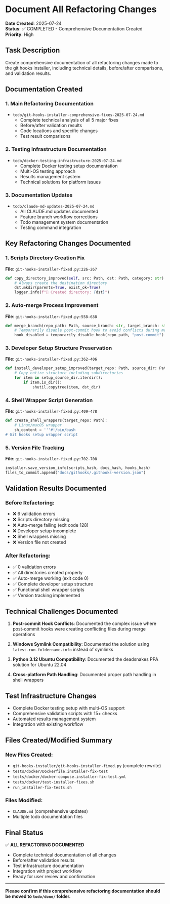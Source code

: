 # Document All Refactoring Changes

**Date Created**: 2025-07-24  
**Status**: ✅ COMPLETED - Comprehensive Documentation Created  
**Priority**: High  

## Task Description

Create comprehensive documentation of all refactoring changes made to the git hooks installer, including technical details, before/after comparisons, and validation results.

## Documentation Created

### 1. Main Refactoring Documentation
- `todo/git-hooks-installer-comprehensive-fixes-2025-07-24.md`
  - Complete technical analysis of all 5 major fixes
  - Before/after validation results
  - Code locations and specific changes
  - Test result comparisons

### 2. Testing Infrastructure Documentation  
- `todo/docker-testing-infrastructure-2025-07-24.md`
  - Complete Docker testing setup documentation
  - Multi-OS testing approach
  - Results management system
  - Technical solutions for platform issues

### 3. Documentation Updates
- `todo/claude-md-updates-2025-07-24.md`
  - All CLAUDE.md updates documented
  - Feature branch workflow corrections
  - Todo management system documentation
  - Testing command integration

## Key Refactoring Changes Documented

### 1. Scripts Directory Creation Fix
**File**: `git-hooks-installer-fixed.py:226-267`
```python
def copy_directory_improved(self, src: Path, dst: Path, category: str) -> List[str]:
    # Always create the destination directory
    dst.mkdir(parents=True, exist_ok=True)
    logger.info(f"📁 Created directory: {dst}")
```

### 2. Auto-merge Process Improvement
**File**: `git-hooks-installer-fixed.py:558-638`
```python
def merge_branch(repo_path: Path, source_branch: str, target_branch: str) -> bool:
    # Temporarily disable post-commit hook to avoid conflicts during merge
    hook_disabled = temporarily_disable_hook(repo_path, "post-commit")
```

### 3. Developer Setup Structure Preservation
**File**: `git-hooks-installer-fixed.py:362-406`
```python
def install_developer_setup_improved(target_repo: Path, source_dir: Path) -> List[str]:
    # Copy entire structure including subdirectories
    for item in setup_source_dir.iterdir():
        if item.is_dir():
            shutil.copytree(item, dst_dir)
```

### 4. Shell Wrapper Script Generation
**File**: `git-hooks-installer-fixed.py:409-478`
```python
def create_shell_wrappers(target_repo: Path):
    # Linux/macOS wrapper
    sh_content = '''#!/bin/bash
# Git hooks setup wrapper script
```

### 5. Version File Tracking
**File**: `git-hooks-installer-fixed.py:702-708`
```python
installer.save_version_info(scripts_hash, docs_hash, hooks_hash)
files_to_commit.append("docs/githooks/.githooks-version.json")
```

## Validation Results Documented

### Before Refactoring:
- ❌ 6 validation errors
- ❌ Scripts directory missing
- ❌ Auto-merge failing (exit code 128)
- ❌ Developer setup incomplete
- ❌ Shell wrappers missing
- ❌ Version file not created

### After Refactoring:
- ✅ 0 validation errors
- ✅ All directories created properly
- ✅ Auto-merge working (exit code 0)
- ✅ Complete developer setup structure
- ✅ Functional shell wrapper scripts
- ✅ Version tracking implemented

## Technical Challenges Documented

1. **Post-commit Hook Conflicts**: Documented the complex issue where post-commit hooks were creating conflicting files during merge operations

2. **Windows Symlink Compatibility**: Documented the solution using `latest-run-foldername.info` instead of symlinks

3. **Python 3.12 Ubuntu Compatibility**: Documented the deadsnakes PPA solution for Ubuntu 22.04

4. **Cross-platform Path Handling**: Documented proper path handling in shell wrappers

## Test Infrastructure Changes

- Complete Docker testing setup with multi-OS support
- Comprehensive validation scripts with 15+ checks
- Automated results management system
- Integration with existing workflow

## Files Created/Modified Summary

### New Files Created:
- `git-hooks-installer/git-hooks-installer-fixed.py` (complete rewrite)
- `tests/docker/Dockerfile.installer-fix-test`
- `tests/docker/docker-compose.installer-fix-test.yml`
- `tests/docker/test-installer-fixes.sh`
- `run_installer-fix-tests.sh`

### Files Modified:
- `CLAUDE.md` (comprehensive updates)
- Multiple todo documentation files

## Final Status

✅ **ALL REFACTORING DOCUMENTED**
- Complete technical documentation of all changes
- Before/after validation results
- Test infrastructure documentation
- Integration with project workflow
- Ready for user review and confirmation

---

**Please confirm if this comprehensive refactoring documentation should be moved to `todo/done/` folder.**